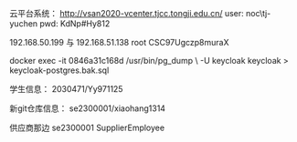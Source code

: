 云平台系统：
http://vsan2020-vcenter.tjcc.tongji.edu.cn/
user: noc\tj-yuchen
pwd: KdNp#Hy812

192.168.50.199 与 192.168.51.138
root CSC97Ugczp8muraX

docker exec -it 0846a31c168d /usr/bin/pg_dump \ -U keycloak keycloak > keycloak-postgres.bak.sql

学生信息：
2030471/Yy971125

新git仓库信息：
se2300001/xiaohang1314

供应商那边  se2300001  SupplierEmployee
